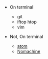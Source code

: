 * On terminal
  * git
  * iftop htop
  * vim 

* Not, On terminal
  * [atom](https://atom.io/) 
  * [Nomachine](https://www.nomachine.com/)

